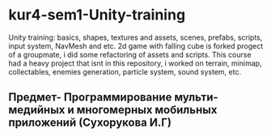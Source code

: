 # kur4-sem1-Unity-training
Unity training: basics, shapes, textures and assets, scenes, prefabs, scripts, input system, NavMesh and etc. 
2d game with falling cube is forked progect of a groupmate, i did some refactoring of assets and scripts. This course had a heavy project that isnt in this repository, i worked on terrain, minimap, collectables, enemies generation, particle system, sound system, etc.  
## Предмет- Программирование мульти-медийных и многомерных мобильных приложений (Сухорукова И.Г) 
